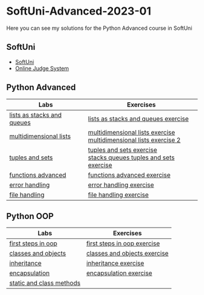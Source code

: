 # SoftUni-Advanced-2023-01
 Here you can see my solutions for the Python Advanced course in SoftUni
## SoftUni
- <a href="https://softuni.bg/">SoftUni</a>
- <a href="https://judge.softuni.org/Contests/#!/List/ByCategory/196/Python-Advanced">Online Judge System</a>
## Python Advanced
| Labs | Exercises|
| ---- | --------- |
| [lists as stacks and queues](https://github.com/DanieII/SoftUni-Advanced-2023-01/tree/main/advanced/lists_as_stacks_and_queues) | [lists as stacks and queues exercise](https://github.com/DanieII/SoftUni-Advanced-2023-01/tree/main/advanced/lists_as_stacks_and_queues_exercise) |
| [multidimensional lists](https://github.com/DanieII/SoftUni-Advanced-2023-01/tree/main/advanced/multidimensional_lists) | [multidimensional lists exercise](https://github.com/DanieII/SoftUni-Advanced-2023-01/tree/main/advanced/multidimensional_lists_exercise) <br> [multidimensional lists exercise 2](https://github.com/DanieII/SoftUni-Advanced-2023-01/tree/main/advanced/multidimensional_lists_exercise_2) |
| [tuples and sets](https://github.com/DanieII/SoftUni-Advanced-2023-01/tree/main/advanced/tuples_and_sets) | [tuples and sets exercise](https://github.com/DanieII/SoftUni-Advanced-2023-01/tree/main/advanced/tuples_and_sets_exercise) <br> [stacks queues tuples and sets exercise](https://github.com/DanieII/SoftUni-Advanced-2023-01/tree/main/advanced/stacks_queues_tuples_and_sets_exercise) |
| [functions advanced](https://github.com/DanieII/SoftUni-Advanced-2023-01/tree/main/advanced/functions_advanced) | [functions advanced exercise](https://github.com/DanieII/SoftUni-Advanced-2023-01/tree/main/advanced/functions_advanced_exercise) |
| [error handling](https://github.com/DanieII/SoftUni-Advanced-2023-01/tree/main/advanced/error_handling) | [error handling exercise](https://github.com/DanieII/SoftUni-Advanced-2023-01/tree/main/advanced/error_handling_exercise) |
| [file handling](https://github.com/DanieII/SoftUni-Advanced-2023-01/tree/main/advanced/file_handling) | [file handling exercise](https://github.com/DanieII/SoftUni-Advanced-2023-01/tree/main/advanced/file_handling_exercise) |

## Python OOP
| Labs | Exercises|
| ---- | --------- |
| [first steps in oop](https://github.com/DanieII/SoftUni-Advanced-2023-01/tree/main/oop/first_steps_in_oop) | [first steps in oop exercise](https://github.com/DanieII/SoftUni-Advanced-2023-01/tree/main/oop/first_steps_in_oop_exercise) |
| [classes and objects](https://github.com/DanieII/SoftUni-Advanced-2023-01/tree/main/oop/classes_and_objects) | [classes and objects exercise](https://github.com/DanieII/SoftUni-Advanced-2023-01/tree/main/oop/classes_and_objects_exercise) |
| [inheritance](https://github.com/DanieII/SoftUni-Advanced-2023-01/tree/main/oop/inheritance)| [inheritance exercise](https://github.com/DanieII/SoftUni-Advanced-2023-01/tree/main/oop) |
| [encapsulation](https://github.com/DanieII/SoftUni-Advanced-2023-01/tree/main/oop/encapsulation)| [encapsulation exercise](https://github.com/DanieII/SoftUni-Advanced-2023-01/tree/main/oop/encapsulation_exercise)|
| [static and class methods](https://github.com/DanieII/SoftUni-Advanced-2023-01/tree/main/oop/static_and_class_methods)
